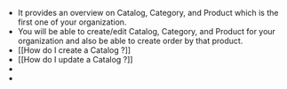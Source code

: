 - It provides an overview on Catalog, Category, and Product which is the first one of your organization.
- You will be able to create/edit Catalog, Category, and Product for your organization and also be able to create order by that product.
- [[How do I create a Catalog ?]]
- [[How do I update a Catalog ?]]
-
-